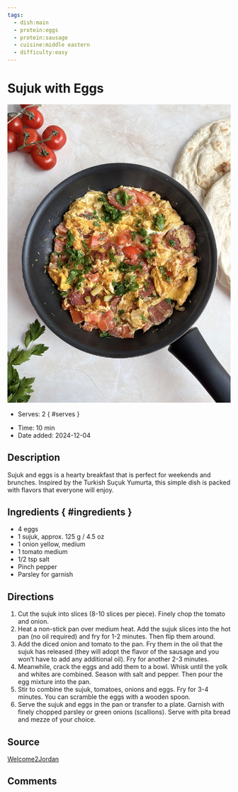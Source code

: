 ```yaml
---
tags:
  - dish:main
  - protein:eggs
  - protein:sausage
  - cuisine:middle eastern
  - difficulty:easy
---
```

<!-- Tags can have colon, but no space around it -->

# Sujuk with Eggs

![Recipe picture](../images/Sujuk-with-egg-Welcome2Jordan.jpg)

<!-- Serves has to be a single number, no dashes, but text is allowed after the
number (e.g., 24 cookies) -->
- Serves: 2
{ #serves }
<!-- Time is not parsed, so anything can be input here, and additional
values can be added (e.g., "active time", "cooking time", etc) -->
- Time: 10 min
- Date added: 2024-12-04

## Description
Sujuk and eggs is a hearty breakfast that is perfect for weekends and brunches. Inspired by the Turkish Suçuk Yumurta, this simple dish is packed with flavors that everyone will enjoy. 

## Ingredients { #ingredients }

<!-- Decimals are allowed, fractions are not. For ranges, use only a single dash
and no spaces between the numbers. -->
- 4 eggs
- 1 sujuk, approx. 125 g / 4.5 oz
- 1 onion yellow, medium
- 1 tomato medium
- 1/2 tsp salt
- Pinch pepper
- Parsley for garnish

## Directions

<!-- If you have a direction that refers to a number of some ingredient, wrap
the number in asterisks and add `{.ingredient-num}` afterwards. For example,
write `Add 2 Tbsp oil to pan` as `Add *2*{.ingredient-num} to pan`. This allows
us to properly change the number when changing the serves value. -->
1. Cut the sujuk into slices (8-10 slices per piece). Finely chop the tomato and onion.
2. Heat a non-stick pan over medium heat. Add the sujuk slices into the hot pan (no oil required) and fry for 1-2 minutes. Then flip them around.
3. Add the diced onion and tomato to the pan. Fry them in the oil that the sujuk has released (they will adopt the flavor of the sausage and you won’t have to add any additional oil). Fry for another 2-3 minutes.
4. Meanwhile, crack the eggs and add them to a bowl. Whisk until the yolk and whites are combined. Season with salt and pepper. Then pour the egg mixture into the pan.
5. Stir to combine the sujuk, tomatoes, onions and eggs. Fry for 3-4 minutes. You can scramble the eggs with a wooden spoon.
6. Serve the sujuk and eggs in the pan or transfer to a plate. Garnish with finely chopped parsley or green onions (scallions). Serve with pita bread and mezze of your choice.

## Source

[Welcome2Jordan](https://welcome2jordan.com/sujuk-with-eggs/#recipe)

## Comments
